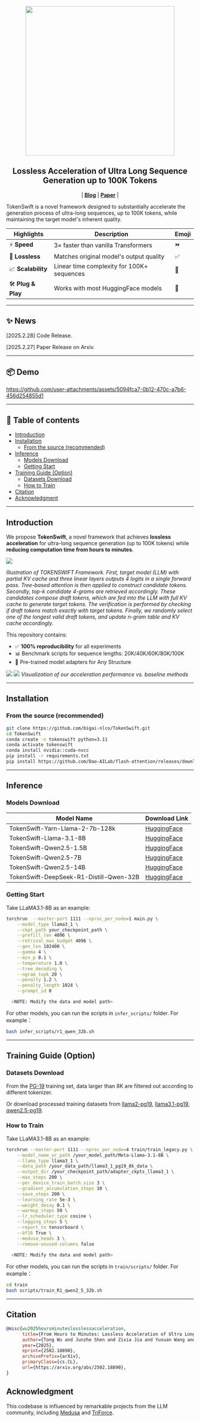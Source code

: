 <div align="center" id="title"> <img src="./image/TokenSwiftLogo.png" width=400px /> </div>

<h2 align="center">Lossless Acceleration of Ultra Long Sequence Generation up to 100K Tokens</h2>
<p align="center">
| <a href="https://bigai-nlco.github.io/TokenSwift/"><b>Blog</b></a> | <a href="https://arxiv.org/abs/2502.18890"><b>Paper</b></a> |
</p>

TokenSwift is a novel framework designed to substantially accelerate the generation process of ultra-long sequences, up to 100K tokens, while maintaining the target model's inherent quality. 

| Highlights          | Description                                  | Emoji |
|------------------|----------------------------------------------|-------|
| ⚡ **Speed**      | 3× faster than vanilla Transformers      | ⏩    |
| 🎯 **Lossless**   | Matches original model's output quality      | ✅    |
| 📈 **Scalability**| Linear time complexity for 100K+ sequences   | 📏    |
| 🛠️ **Plug & Play**| Works with most HuggingFace models           | 🤗    |

---

## ✨ News

[2025.2.28] Code Release.

[2025.2.27] Paper Release on Arxiv.

---

## 📦 Demo
https://github.com/user-attachments/assets/5094fca7-0b12-470c-a7b6-456d254855d1

---

## 📖 Table of contents
- [Introduction](#introduction)
- [Installation](#installation)
  - [From the source (recommended)](#from-the-source-recommended)
- [Inference](#inference)
  - [Models Download](#models-download)
  - [Getting Start](#getting-start)
- [Training Guide (Option)](#training-guide-option)
  - [Datasets Download](#datasets-download)
  - [How to Train](#how-to-train)
- [Citation](#citation)
- [Acknowledgment](#acknowledgment)

---

## Introduction
We propose **TokenSwift**, a novel framework that achieves **lossless acceleration** for ultra-long sequence generation (up to 100K tokens) while **reducing computation time from hours to minutes**. 

<img src='image/framework.png'>

*Illustration of TOKENSWIFT Framework. First, target model (LLM) with partial KV cache and three linear layers outputs 4 logits in a single forward pass. Tree-based attention is then applied to construct candidate tokens. Secondly, top-k candidate 4-grams are retrieved accordingly. These candidates compose draft tokens, which are fed into the LLM with full KV cache to generate target tokens. The verification is performed by checking if draft tokens match exactly with target tokens. Finally, we randomly select one of the longest valid draft tokens, and update n-gram table and KV cache accordingly.*

This repository contains:
- ✅ **100% reproducibility** for all experiments
- 📊 Benchmark scripts for sequence lengths: 20K/40K/60K/80K/100K
- 🤖 Pre-trained model adapters for Any Structure

<img src='image/res1.png'> <img src='image/res2.png'>
*Visualization of our acceleration performance vs. baseline methods*

---

## Installation

### From the source (recommended)
```bash
git clone https://github.com/bigai-nlco/TokenSwift.git
cd TokenSwift
conda create -n tokenswift python=3.11
conda activate tokenswift
conda install nvidia::cuda-nvcc
pip install -r requirements.txt
pip install https://github.com/Dao-AILab/flash-attention/releases/download/v2.7.4.post1/flash_attn-2.7.4.post1+cu12torch2.4cxx11abiFALSE-cp311-cp311-linux_x86_64.whl
```

---

## Inference

### Models Download
| Model Name | Download Link |
|------------|-------------|
| TokenSwift-Yarn-Llama-2-7b-128k | [HuggingFace](https://huggingface.co/TokenSwift/TokenSwift-Yarn-Llama-2-7b-128k) |
| TokenSwift-Llama-3.1-8B | [HuggingFace](https://huggingface.co/TokenSwift/TokenSwift-Llama-3.1-8B) |
| TokenSwift-Qwen2.5-1.5B | [HuggingFace](https://huggingface.co/TokenSwift/TokenSwift-Qwen2.5-1.5B) |
| TokenSwift-Qwen2.5-7B | [HuggingFace](https://huggingface.co/TokenSwift/TokenSwift-Qwen2.5-7B) |
| TokenSwift-Qwen2.5-14B | [HuggingFace](https://huggingface.co/TokenSwift/TokenSwift-Qwen2.5-14B) |
| TokenSwift-DeepSeek-R1-Distill-Qwen-32B | [HuggingFace](https://huggingface.co/TokenSwift/TokenSwift-DeepSeek-R1-Distill-Qwen-32B) |

### Getting Start
Take LLaMA3.1-8B as an example:
```bash
torchrun  --master-port 1111 --nproc_per_node=1 main.py \
    --model_type llama3_1 \
    --ckpt_path your_checkpoint_path \
    --prefill_len 4096 \
    --retrival_max_budget 4096 \
    --gen_len 102400 \
    --gamma 4 \
    --min_p 0.1 \
    --temperature 1.0 \
    --tree_decoding \
    --ngram_topk 20 \
    --penalty 1.2 \
    --penalty_length 1024 \
    --prompt_id 0

  <NOTE: Modify the data and model path>
```
For other models, you can run the scripts in ```infer_scripts/``` folder. For example：
```bash
bash infer_scripts/r1_qwen_32b.sh
```

---

## Training Guide (Option)

### Datasets Download
From the [PG-19](https://huggingface.co/datasets/deepmind/pg19) training set, data larger than 8K are filtered out according to different tokenizer.

Or download processed training datasets from [llama2-pg19](https://huggingface.co/datasets/TokenSwift/llama2_pg19_train_data), [llama3.1-pg19](https://huggingface.co/datasets/TokenSwift/llama3.1_pg19_train_data), [qwen2.5-pg19](https://huggingface.co/datasets/TokenSwift/qwen2.5_pg19_train_data).

### How to Train
Take LLaMA3.1-8B as an example:
```bash
torchrun --master-port 1111 --nproc_per_node=4 train/train_legacy.py \
    --model_name_or_path /your_model_path/Meta-Llama-3.1-8B \
    --llama_type llama3_1 \
    --data_path /your_data_path/llama3_1_pg19_8k_data \
    --output_dir /your_checkpoint_path/adapter_ckpts_llama3_1 \
    --max_steps 200 \
    --per_device_train_batch_size 3 \
    --gradient_accumulation_steps 10 \
    --save_steps 200 \
    --learning_rate 5e-3 \
    --weight_decay 0.1 \
    --warmup_steps 50 \
    --lr_scheduler_type cosine \
    --logging_steps 5 \
    --report_to tensorboard \
    --bf16 True \
    --medusa_heads 3 \
    --remove-unused-columns false
  
  <NOTE: Modify the data and model path>
```
For other models, you can run the scripts in ```train/scripts/``` folder. For example：
```bash
cd train
bash scripts/train_R1_qwen2_5_32b.sh
```

---

## Citation
```bibtex
@misc{wu2025hoursminuteslosslessacceleration,
      title={From Hours to Minutes: Lossless Acceleration of Ultra Long Sequence Generation up to 100K Tokens}, 
      author={Tong Wu and Junzhe Shen and Zixia Jia and Yuxuan Wang and Zilong Zheng},
      year={2025},
      eprint={2502.18890},
      archivePrefix={arXiv},
      primaryClass={cs.CL},
      url={https://arxiv.org/abs/2502.18890}, 
}
```

## Acknowledgment
This codebase is influenced by remarkable projects from the LLM community, including [Medusa](https://github.com/FasterDecoding/Medusa/tree/main) and [TriForce](https://github.com/Infini-AI-Lab/TriForce).
